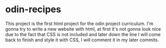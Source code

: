 # odin-recipes

This project is the first html project for the odin project curriculum.
I'm gonna try to write a new website with html, at first it's not gonna look nice due to the fact that CSS is not included and later down the line I will come back to finish and style it with CSS, I will comment it in my later commits.
